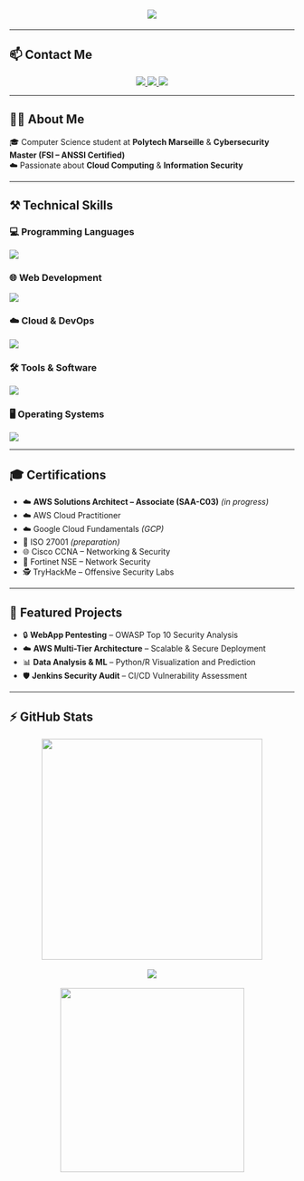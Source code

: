 <h1 align="center">
  <img src="https://readme-typing-svg.herokuapp.com?font=Righteous&size=35&center=true&vCenter=true&width=600&height=70&duration=4000&lines=Hello+👋;+I’m+Karim+Abdallah;Cloud+%26+Cybersecurity+Engineer;Welcome+to+my+GitHub!" />
</h1>

---

## 📫 Contact Me  

<div align="center">
  <a href="mailto:karimabdallah-pro@outlook.fr">
    <img src="https://img.shields.io/badge/Outlook-0078D4?style=for-the-badge&logo=microsoft-outlook&logoColor=white" />
  </a>
  <a href="https://www.linkedin.com/in/karim-abdallah-0b892b1b2/">
    <img src="https://img.shields.io/badge/LinkedIn-0077B5?style=for-the-badge&logo=linkedin&logoColor=white" />
  </a>
  <a href="https://github.com/abdhkarim">
    <img src="https://img.shields.io/badge/Portfolio-FF5722?style=for-the-badge&logo=google-chrome&logoColor=white" />
  </a>
</div>

---
## 👨‍💻 About Me  

🎓 Computer Science student at **Polytech Marseille** & **Cybersecurity Master (FSI – ANSSI Certified)**  
☁️ Passionate about **Cloud Computing** & **Information Security**  

---

## ⚒️ Technical Skills  

### 💻 Programming Languages
<img src="https://skillicons.dev/icons?i=py,java,cpp,c,r,bash" />

### 🌐 Web Development
<img src="https://skillicons.dev/icons?i=html,css,js,ts,react,nodejs,express,mysql,mongodb,php" />

### ☁️ Cloud & DevOps
<img src="https://skillicons.dev/icons?i=aws,gcp,azure,terraform,docker,kubernetes,jenkins" />

### 🛠 Tools & Software
<img src="https://skillicons.dev/icons?i=git,github,postman,figma,blender,vscode,cmake,arduino" />

### 🖥️ Operating Systems
<img src="https://skillicons.dev/icons?i=linux,windows,apple,kali" />

---

## 🎓 Certifications  

- ☁️ **AWS Solutions Architect – Associate (SAA-C03)** *(in progress)*  
- ☁️ AWS Cloud Practitioner  
- ☁️ Google Cloud Fundamentals *(GCP)*  
- 🔐 ISO 27001 *(preparation)*  
- 🌐 Cisco CCNA – Networking & Security  
- 🔑 Fortinet NSE – Network Security  
- 🕵️ TryHackMe – Offensive Security Labs  

---

## 📂 Featured Projects  

- 🔒 **WebApp Pentesting** – OWASP Top 10 Security Analysis  
- ☁️ **AWS Multi-Tier Architecture** – Scalable & Secure Deployment  
- 📊 **Data Analysis & ML** – Python/R Visualization and Prediction  
- 🛡️ **Jenkins Security Audit** – CI/CD Vulnerability Assessment  

---

## ⚡ GitHub Stats  

<div align="center">
  <img width=390 src="https://github-readme-stats.vercel.app/api?username=abdhkarim&count_private=true&show_icons=true&theme=react&rank_icon=github&border_radius=10" />
  <br/><br/>
  <img src="https://streak-stats.demolab.com?user=abdhkarim&theme=radical&locale=en&mode=weekly" />
  <br/><br/>
  <img width=325 src="https://github-readme-stats.vercel.app/api/top-langs/?username=abdhkarim&hide=HTML&langs_count=8&layout=compact&theme=react&border_radius=10" />
</div>



